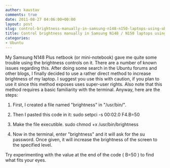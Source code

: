 ```yaml
---
author: kaustav
comments: true
date: 2011-08-27 04:06:00+00:00
layout: post
slug: control-brightness-manually-in-samsung-n148-n150-laptops-using-ubuntu
title: Control brightness manually in Samsung N148 / N150 laptops using Ubuntu
categories:
- Ubuntu
---
```


My Samsung N148 Plus netbook (or mini-notebook) gave me quite some trouble using the brightness controls on it. There are a number of known issues regarding this.
After doing some search in the Ubuntu forums and other blogs, I finally decided to use a rather direct method to increase brightness of my laptop. I suggest you use this with caution, if you plan to use it since this method exposes uses super-user rights. Also note that this method requires a basic familiarity with the terminal.<!-- more -->
Anyway, here are the steps:





  1. First, I created a file named "brightness" in "/usr/bin/".


  2. Then I pasted this code in it: sudo setpci -s 00:02.0 F4.B=50


  3. Make the file executible. sudo chmod +x /usr/bin/brightness


  4. Now in the terminal, enter "brightness" and it will ask for the su password. Once given, it will increase the brightness of the screen to the specified level.


Try experimenting with the value at the end of the code ( B=50 ) to find what fits your eyes.
